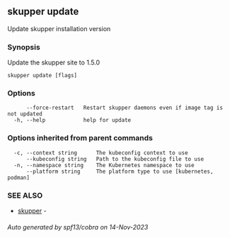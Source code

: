 ## skupper update

Update skupper installation version

### Synopsis

Update the skupper site to 1.5.0

```
skupper update [flags]
```

### Options

```
      --force-restart   Restart skupper daemons even if image tag is not updated
  -h, --help            help for update
```

### Options inherited from parent commands

```
  -c, --context string      The kubeconfig context to use
      --kubeconfig string   Path to the kubeconfig file to use
  -n, --namespace string    The Kubernetes namespace to use
      --platform string     The platform type to use [kubernetes, podman]
```

### SEE ALSO

* [skupper](skupper.md)	 - 

###### Auto generated by spf13/cobra on 14-Nov-2023
